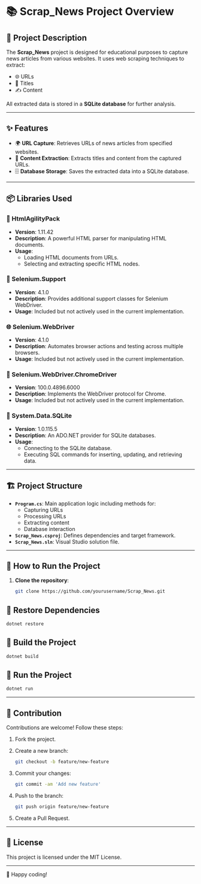 # 📚 Scrap_News Project Overview

## 📝 Project Description
The **Scrap_News** project is designed for educational purposes to capture news articles from various websites. It uses web scraping techniques to extract:
- 🌐 URLs
- 📰 Titles
- ✍️ Content  

All extracted data is stored in a **SQLite database** for further analysis.

---

## ✨ Features
- 🌍 **URL Capture**: Retrieves URLs of news articles from specified websites.  
- 📝 **Content Extraction**: Extracts titles and content from the captured URLs.  
- 🗄️ **Database Storage**: Saves the extracted data into a SQLite database.  

---

## 📦 Libraries Used

### 🔧 HtmlAgilityPack
- **Version**: 1.11.42  
- **Description**: A powerful HTML parser for manipulating HTML documents.  
- **Usage**:
  - Loading HTML documents from URLs.  
  - Selecting and extracting specific HTML nodes.  

### 🚗 Selenium.Support
- **Version**: 4.1.0  
- **Description**: Provides additional support classes for Selenium WebDriver.  
- **Usage**: Included but not actively used in the current implementation.  

### 🌐 Selenium.WebDriver
- **Version**: 4.1.0  
- **Description**: Automates browser actions and testing across multiple browsers.  
- **Usage**: Included but not actively used in the current implementation.  

### 🌟 Selenium.WebDriver.ChromeDriver
- **Version**: 100.0.4896.6000  
- **Description**: Implements the WebDriver protocol for Chrome.  
- **Usage**: Included but not actively used in the current implementation.  

### 📂 System.Data.SQLite
- **Version**: 1.0.115.5  
- **Description**: An ADO.NET provider for SQLite databases.  
- **Usage**:
  - Connecting to the SQLite database.  
  - Executing SQL commands for inserting, updating, and retrieving data.  

---

## 🏗️ Project Structure
- **`Program.cs`**: Main application logic including methods for:
  - Capturing URLs  
  - Processing URLs  
  - Extracting content  
  - Database interaction  
- **`Scrap_News.csproj`**: Defines dependencies and target framework.  
- **`Scrap_News.sln`**: Visual Studio solution file.  

---

## 🚀 How to Run the Project

1. **Clone the repository**:  
   ```bash
   git clone https://github.com/yourusername/Scrap_News.git
## 🔧 Restore Dependencies

```bash
dotnet restore
```

## 📇 Build the Project

```bash
dotnet build
```

## 🚀 Run the Project

```bash
dotnet run
```

---

## 🤝 Contribution

Contributions are welcome! Follow these steps:

1. Fork the project.

2. Create a new branch:
   ```bash
   git checkout -b feature/new-feature
   ```
3. Commit your changes:
   ```bash
   git commit -am 'Add new feature'
   ```
4. Push to the branch:
   ```bash
   git push origin feature/new-feature
   ```
5. Create a Pull Request.

---

## 📜 License

This project is licensed under the MIT License.

---

🎉 Happy coding!

